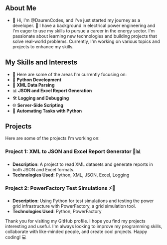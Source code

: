## About Me
- 👋 Hi, I’m @DaurenCodes, and I've just started my journey as a developer. 🚀 I have a background in electrical power engineering and I'm eager to use my skills to pursue a career in the energy sector. I'm passionate about learning new technologies and building projects that solve real-world problems. Currently, I'm working on various topics and projects to enhance my skills.

## My Skills and Interests
- 👀 Here are some of the areas I'm currently focusing on:
- 🐍 **Python Development**
- 📄 **XML Data Parsing**
- 📊 **JSON and Excel Report Generation**
- 🛠️ **Logging and Debugging**
- 🌐 **Server-Side Scripting**
- 🤖 **Automating Tasks with Python**

## Projects
Here are some of the projects I'm working on:
### Project 1: XML to JSON and Excel Report Generator 📄📊
- **Description**: A project to read XML datasets and generate reports in both JSON and Excel formats.
- **Technologies Used**: Python, XML, JSON, Excel, Logging
### Project 2: PowerFactory Test Simulations ⚡🔧
- **Description**: Using Python for test simulations and testing the power grid infrastructure with PowerFactory, a grid simulation tool.
- **Technologies Used**: Python, PowerFactory

Thank you for visiting my GitHub profile. I hope you find my projects interesting and useful. I'm always looking to improve my programming skills, collaborate with like-minded people, and create cool projects. Happy coding! 💻
